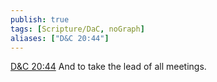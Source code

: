 ```yaml
---
publish: true
tags: [Scripture/DaC, noGraph]
aliases: ["D&C 20:44"]
---
```

[D&C 20:44](https://churchofjesuschrist.org/study/scriptures/dc-testament/dc/20?lang=eng&id=p44#p44) And to take the lead of all meetings.
